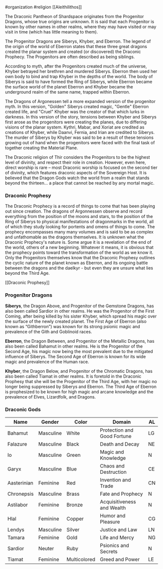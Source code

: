  #organization #religion [[Aleithilithos]]

The Draconic Pantheon of Shardspace originates from the Progenitor Dragons, whose true origins are unknown. It is said that each Progenitor is known by other names in other realms, where they may have visited or may visit in time (which has little meaning to them).

The Progenitor Dragons are Siberys, Khyber, and Eberron. The legend of the origin of the world of Eberron states that these three great dragons created the planar system and created (or discovered) the Draconic Prophecy. The Progenitors are often described as being siblings.

According to myth, after the Progenitors created much of the universe, Khyber betrayed her brethren and murdered Siberys. Eberron then used her own body to bind and trap Khyber in the depths of the world. The body of Siberys is said to have formed the Ring of Siberys, while Eberron became the surface world of the planet Eberron and Khyber became the underground realm of the same name, trapped within Eberron.

The Dragons of Argonessen tell a more expanded version of the progenitor myth. In this version, "Golden" Siberys created magic, "Gentle" Eberron created life, and "Cruel" Khyber was the creator of that which lurks in darkness. In this version of the story, tensions between Khyber and Siberys first arose as the progenitors were creating the planes, due to differing visions of the planar system. Kythri, Mabar, and Xoriat are credited as creations of Khyber, while Daanvi, Fernia, and Irian are credited to Siberys. The murder of Siberys by Khyber was said to be a result of these tensions growing out of hand when the progenitors were faced with the final task of together creating the Material Plane.

The Draconic religion of Thir considers the Progenitors to be the highest level of divinity, and respect their role in creation. However, even here, direct worship is rare – most Draconic worship is focused on the second tier of divinity, which features draconic aspects of the Sovereign Host. It is believed that the Dragon Gods watch the world from a realm that stands beyond the thirteen... a place that cannot be reached by any mortal magic.

### Draconic Prophesy

The Draconic Prophecy is a record of things to come that has been playing out since creation. The dragons of Argonnessen observe and record everything from the position of the moons and stars, to the position of the Ring of Siberys to physical manifestations of dragonmarks in the world, all of which they study looking for portents and omens of things to come. The prophecy encompasses many many volumes and is said to be as complex and unfathomable as the dragons themselves. It is unknown what the Draconic Prophecy's nature is. Some argue it is a revelation of the end of the world, others of a new beginning. Whatever it means, it is obvious that the prophecy points toward the transformation of the world as we know it. Only the Progenitors themselves know that the Draconic Prophesy outlines the cyclic nature of the planet known as Eberron, and its ongoing battle between the dragons and the daelkyr - but even they are unsure what lies beyond the Third Age.

[[Draconic Prophesy]]

### Progenitor Dragons

**Siberys**, the Dragon Above, and Progenitor of the Gemstone Dragons, has also been called Sardior in other realms. He was the Progenitor of the First Coming, after being killed by his sister Khyber, which spread his magic over the surface of the newly created planet. The First Age of Eberron (also known as “Githberron”) was known for its strong psionic magic and prevalence of the Gith and Goblinoid races.

**Eberron**, the Dragon Between, and Progenitor of the Metallic Dragons, has also been called Bahamut in other realms. He is the Progenitor of the Second Age, his magic now being the most prevalent due to the mitigated influence of Siberys. The Second Age of Eberron is known for its wide magic and prevalence of the Human race.

**Khyber**, the Dragon Below, and Progenitor of the Chromatic Dragons, has also been called Tiamat in other realms. It is foretold in the Draconic Prophesy that she will be the Progenitor of the Third Age, with her magic no longer being suppressed by Siberys and Eberron. The Third Age of Eberron is prophesized to be known for high magic and arcane knowledge and the prevalence of Elves, Lizardfolk, and Dragons.

### Draconic Gods

| Name | Gender | Color | Domain | AL |
| --- | --- | --- | --- | --- |
| Bahamut | Masculine | White | Protection and Good Fortune | LG |
| Falazure | Masculine | Black | Death and Decay | NE |
| Io | Masculine | Green | Magic and Knowledge | N |
| Garyx | Masculine | Blue | Chaos and Destruction | CE |
| Aasterinian | Feminine | Red | Invention and Trade | CN |
| Chronepsis | Masculine | Brass | Fate and Prophecy | N |
| Astilabor | Feminine | Bronze | Acquisitiveness and Wealth | N |
| Hlal | Feminine | Copper | Humor and Pleasure | CG |
| Lendys | Masculine | Silver | Justice and Law | LN |
| Tamara | Feminine | Gold | Life and Mercy | NG |
| Sardior | Neuter | Ruby | Psionics and Secrets | N |
| Tiamat | Feminine | Multicolored | Greed and Power | LE |

